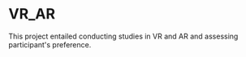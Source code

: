 # VR_AR
This project entailed conducting studies in VR and AR and assessing participant's preference.
